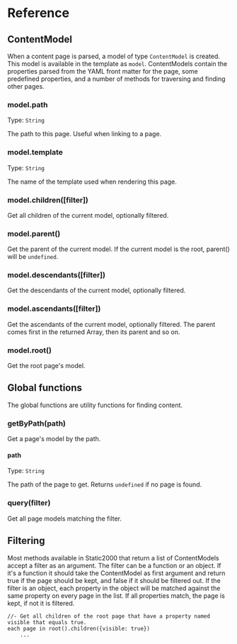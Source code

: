 # Reference

## ContentModel

When a content page is parsed, a model of type `ContentModel` is created. This model is available in the template as `model`. ContentModels contain the properties parsed from the YAML front matter for the page, some predefined properties, and a number of methods for traversing and finding other pages.

### model.path

Type: `String`

The path to this page. Useful when linking to a page.

### model.template

Type: `String`

The name of the template used when rendering this page.

### model.children([filter])

Get all children of the current model, optionally filtered.

### model.parent()

Get the parent of the current model. If the current model is the root, parent() will be `undefined`.

### model.descendants([filter])

Get the descendants of the current model, optionally filtered.

### model.ascendants([filter])

Get the ascendants of the current model, optionally filtered. The parent comes first in the returned Array, then its parent and so on.

### model.root()

Get the root page's model.

## Global functions

The global functions are utility functions for finding content.

### getByPath(path)

Get a page's model by the path.

#### path

Type: `String`

The path of the page to get. Returns `undefined` if no page is found.

### query(filter)

Get all page models matching the filter.

## Filtering

Most methods available in Static2000 that return a list of ContentModels accept a filter as an argument. The filter can be a function or an object. If it's a function it should take the ContentModel as first argument and return true if the page should be kept, and false if it should be filtered out. If the filter is an object, each property in the object will be matched against the same property on every page in the list. If all properties match, the page is kept, if not it is filtered.

```jade
//- Get all children of the root page that have a property named visible that equals true.
each page in root().children({visible: true})
    ...
```

